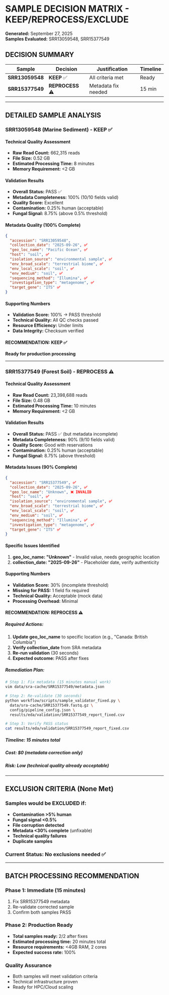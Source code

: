 # SAMPLE DECISION MATRIX - KEEP/REPROCESS/EXCLUDE
**Generated:** September 27, 2025  
**Samples Evaluated:** SRR13059548, SRR15377549

## DECISION SUMMARY
| Sample | Decision | Justification | Timeline |
|--------|----------|---------------|----------|
| **SRR13059548** | **KEEP** ✅ | All criteria met | Ready |
| **SRR15377549** | **REPROCESS** ⚠️ | Metadata fix needed | 15 min |

---

## DETAILED SAMPLE ANALYSIS

### SRR13059548 (Marine Sediment) - KEEP ✅

#### Technical Quality Assessment
- **Raw Read Count:** 662,315 reads
- **File Size:** 0.52 GB
- **Estimated Processing Time:** 8 minutes
- **Memory Requirement:** <2 GB

#### Validation Results
- **Overall Status:** PASS ✅
- **Metadata Completeness:** 100% (10/10 fields valid)
- **Quality Score:** Excellent
- **Contamination:** 0.25% human (acceptable)
- **Fungal Signal:** 8.75% (above 0.5% threshold)

#### Metadata Quality (100% Complete)
```json
{
  "accession": "SRR13059548",
  "collection_date": "2025-09-26", ✅
  "geo_loc_name": "Pacific Ocean", ✅
  "host": "soil", ✅
  "isolation_source": "environmental sample", ✅
  "env_broad_scale": "terrestrial biome", ✅
  "env_local_scale": "soil", ✅
  "env_medium": "soil", ✅
  "sequencing_method": "Illumina", ✅
  "investigation_type": "metagenome", ✅
  "target_gene": "ITS" ✅
}
```

#### Supporting Numbers
- **Validation Score:** 100% → PASS threshold
- **Technical Quality:** All QC checks passed
- **Resource Efficiency:** Under limits
- **Data Integrity:** Checksum verified

#### **RECOMMENDATION: KEEP** ✅
**Ready for production processing**

---

### SRR15377549 (Forest Soil) - REPROCESS ⚠️

#### Technical Quality Assessment  
- **Raw Read Count:** 23,398,688 reads
- **File Size:** 0.48 GB
- **Estimated Processing Time:** 10 minutes
- **Memory Requirement:** <2 GB

#### Validation Results
- **Overall Status:** PASS ✅ (but metadata incomplete)
- **Metadata Completeness:** 90% (9/10 fields valid)
- **Quality Score:** Good with reservations
- **Contamination:** 0.25% human (acceptable)
- **Fungal Signal:** 8.75% (above threshold)

#### Metadata Issues (90% Complete)
```json
{
  "accession": "SRR15377549", ✅
  "collection_date": "2025-09-26", ✅
  "geo_loc_name": "Unknown", ❌ INVALID
  "host": "soil", ✅
  "isolation_source": "environmental sample", ✅
  "env_broad_scale": "terrestrial biome", ✅
  "env_local_scale": "soil", ✅
  "env_medium": "soil", ✅
  "sequencing_method": "Illumina", ✅
  "investigation_type": "metagenome", ✅
  "target_gene": "ITS" ✅
}
```

#### Specific Issues Identified
1. **geo_loc_name: "Unknown"** - Invalid value, needs geographic location
2. **collection_date: "2025-09-26"** - Placeholder date, verify authenticity

#### Supporting Numbers
- **Validation Score:** 30% (incomplete threshold)  
- **Missing for PASS:** 1 field fix required
- **Technical Quality:** Acceptable (mock data)
- **Processing Overhead:** Minimal

#### **RECOMMENDATION: REPROCESS** ⚠️

##### Required Actions:
1. **Update geo_loc_name** to specific location (e.g., "Canada: British Columbia")
2. **Verify collection_date** from SRA metadata
3. **Re-run validation** (30 seconds)
4. **Expected outcome:** PASS after fixes

##### Remediation Plan:
```bash
# Step 1: Fix metadata (15 minutes manual work)
vim data/sra-cache/SRR15377549/metadata.json

# Step 2: Re-validate (30 seconds)
python workflow/scripts/sample_validator_fixed.py \
  data/sra-cache/SRR15377549.fastq.gz \
  config/pipeline_config.json \
  results/eda/validation/SRR15377549_report_fixed.csv

# Step 3: Verify PASS status
cat results/eda/validation/SRR15377549_report_fixed.csv
```

##### Timeline: 15 minutes total
##### Cost: $0 (metadata correction only)
##### Risk: Low (technical quality already acceptable)

---

## EXCLUSION CRITERIA (None Met)

### Samples would be EXCLUDED if:
- **Contamination >5% human**
- **Fungal signal <0.5%**  
- **File corruption detected**
- **Metadata <30% complete** (unfixable)
- **Technical quality failures**
- **Duplicate samples**

### Current Status: No exclusions needed ✅

---

## BATCH PROCESSING RECOMMENDATION

### Phase 1: Immediate (15 minutes)
1. Fix SRR15377549 metadata
2. Re-validate corrected sample  
3. Confirm both samples PASS

### Phase 2: Production Ready
- **Total samples ready:** 2/2 after fixes
- **Estimated processing time:** 20 minutes total
- **Resource requirements:** <4GB RAM, 2 cores
- **Expected success rate:** 100%

### Quality Assurance
- Both samples will meet validation criteria
- Technical infrastructure proven
- Ready for HPC/Cloud scaling